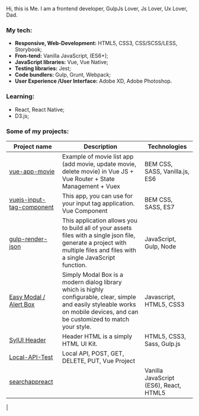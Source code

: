 
Hi, this is Me. I am a frontend developer, GulpJs Lover, Js Lover, Ux Lover, Dad.


###  My tech:

- **Responsive, Web-Development:** HTML5, CSS3, CSS/SCSS/LESS, Storybook;
- **Fron-tend:** Vanilla JavaScript, (ES6+);
- **JavaScript libraries:** Vue, Vue Native;
- **Testing libraries:** Jest;
- **Code bundlers:** Gulp, Grunt, Webpack;
- **User Experience /User Interface:** Adobe XD, Adobe Photoshop.

###  Learning:
- React, React Native;
- D3.js;

### Some of my projects:

| Project name        | Description          | Technologies  |
| ------------- | ------------- | ----- |
| [vue-app-movie](https://github.com/ysndmr/vue-app-movie) | Example of movie list app (add movie, update movie, delete movie) in Vue JS + Vue Router + State Management + Vuex | BEM CSS, SASS, Vanilla.js, ES6
| [vuejs-input-tag-component](https://github.com/ysndmr/vue-input-tag-app) | This app, you can use for your input tag application. Vue Component | BEM CSS, SASS, ES7
| [gulp-render-json](https://github.com/ysndmr/gulp-render-json) | This application allows you to build all of your assets files with a single json file, generate a project with multiple files and files with a single JavaScript function. | JavaScript, Gulp, Node |
| [Easy Modal / Alert Box](https://github.com/ysndmr/easy-modal-alert-box) | Simply Modal Box is a modern dialog library which is highly configurable, clear, simple and easily styleable works on mobile devices, and can be customized to match your style. | Javascript, HTML5, CSS3 |
| [SylUI Header](https://github.com/ysndmr/SylUI-Header) | Header HTML is a simply HTML UI Kit. | HTML5, CSS3, Sass, Gulp.js |
| [Local-API-Test](https://github.com/ysndmr/Local-API-Test) | Local API, POST, GET, DELETE, PUT, Vue Project |
| [searchappreact](https://github.com/ysndmr/searchappreact) |  | Vanilla JavaScript (ES6), React, HTML5 |
|


